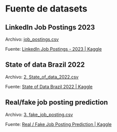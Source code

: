 # Fuente de datasets

## LinkedIn Job Postings 2023

Archivo: [job_postings.csv](./1.%20LinkedIn_Job_Postings_2023/job_postings.csv)

Fuente: [LinkedIn Job Postings - 2023 | Kaggle](https://www.kaggle.com/datasets/arshkon/linkedin-job-postings)

## State of data Brazil 2022

Archivo: [2. State_of_data_2022.csv](./2.%20State_of_data_brazil_2022/State_of_data_2022.csv)

Fuente: [State of Data Brazil 2022 | Kaggle](https://www.kaggle.com/datasets/datahackers/state-of-data-2022)

## Real/fake job posting prediction

Archivo: [3. fake_job_posting.csv](3.%20real_fake_job_posting_prediction/fake_job_postings.csv)

Fuente: [Real / Fake Job Posting Prediction | Kaggle](https://www.kaggle.com/datasets/shivamb/real-or-fake-fake-jobposting-prediction)
